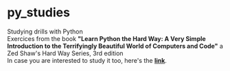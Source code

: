 # py_studies
Studying drills with Python <br>
Exercices from the book **"Learn Python the Hard Way: A Very Simple Introduction to the Terrifyingly Beautiful World of Computers and Code"** a Zed Shaw's Hard Way Series, 3rd edition <br>
In case you are interested to study it too, here's the **[link](https://www.amazon.com.br/Learn-Python-Hard-Way-Introduction-ebook/dp/B00FGUS948)**.
